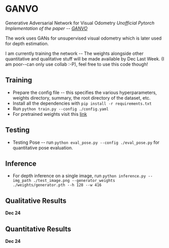 # GANVO
Generative Adversarial Network for Visual Odometry
*Unofficial Pytorch Implementation of the paper -- [GANVO](https://arxiv.org/pdf/1809.05786.pdf)*

The work uses GANs for unsupervised visual odometry which is later used for depth estimation.

I am currently training the network -- The weights alongside other quantitative and qualitative stuff will be made available by Dec Last Week. (I am poor--can only use collab :-P), feel free to use this code though!

## Training
- Prepare the config file -- this specifies the various hyperparameters, weights directory, summary, the root directory of the dataset, etc.
- Install all the dependencies with `pip install -r requirements.txt`
- Run `python train.py --config ./config.yaml`
- For pretrained weights visit this [link](#)

## Testing
- Testing Pose -- run `python eval_pose.py --config ./eval_pose.py` for quantitative pose evaluation.

## Inference
- For depth inference on a single image, run `python inference.py --img_path ./test_image.png --generator_weights ./weights/generator.pth --h 128 --w 416`
## Qualitative Results
**Dec 24**
## Quantitative Results
**Dec 24**
